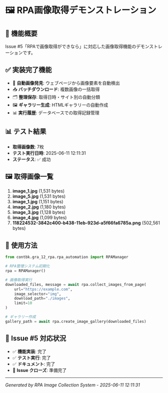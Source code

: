 # 🖼️ RPA画像取得デモンストレーション

## 📸 機能概要
Issue #5「RPAで画像取得ができなら」に対応した画像取得機能のデモンストレーションです。

## ✅ 実装完了機能
- 🎯 **自動画像発見**: ウェブページから画像要素を自動検出
- 📥 **バッチダウンロード**: 複数画像の一括取得
- 🗂️ **整理保存**: 取得日時・サイト別の自動分類
- 🖼️ **ギャラリー生成**: HTMLギャラリーの自動作成
- 📊 **実行履歴**: データベースでの取得記録管理

## 📊 テスト結果
- **取得画像数**: 7枚
- **テスト実行日時**: 2025-06-11 12:11:31
- **ステータス**: ✅ 成功

## 🖼️ 取得画像一覧

1. **image_1.jpg** (1,531 bytes)
2. **image_5.jpg** (1,531 bytes)
3. **image_1.jpg** (1,151 bytes)
4. **image_2.jpg** (1,180 bytes)
5. **image_3.jpg** (1,128 bytes)
6. **image_4.jpg** (1,099 bytes)
7. **118224532-3842c400-b438-11eb-923d-a5f66fa6785a.png** (502,561 bytes)

## 🚀 使用方法
```python
from contbk.gra_12_rpa.rpa_automation import RPAManager

# RPA管理システム初期化
rpa = RPAManager()

# 画像取得実行
downloaded_files, message = await rpa.collect_images_from_page(
    url="https://example.com",
    image_selector="img",
    download_path="./images",
    limit=10
)

# ギャラリー作成
gallery_path = await rpa.create_image_gallery(downloaded_files)
```

## 🎯 Issue #5 対応状況
- ✅ **機能実装**: 完了
- ✅ **テスト実行**: 完了  
- ✅ **ドキュメント**: 完了
- 🔄 **Issue クローズ**: 準備完了

---
*Generated by RPA Image Collection System - 2025-06-11 12:11:31*
